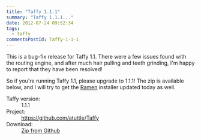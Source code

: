 ```yaml
---
title: "Taffy 1.1.1"
summary: "Taffy 1.1.1..."
date: 2012-07-24 09:52:34
tags:
  - taffy
commentsPostId: Taffy-1-1-1
---
```


This is a bug-fix release for Taffy 1.1. There were a few issues found with the routing engine, and after much hair pulling and teeth grinding, I'm happy to report that they have been resolved!

So if you're running Taffy 1.1, please upgrade to 1.1.1! The zip is available below, and I will try to get the [Ramen][ramen] installer updated today as well.

<dl class="plugin-data">
  <dt>Taffy version:</dt>
  <dd>1.1.1</dd>
  <dt>Project:</dt>
  <dd><a href="https://github.com/atuttle/Taffy">https://github.com/atuttle/Taffy</a></dd>
  <dt class="install">Download:</dt>
  <dd class="install"><a href="https://github.com/atuttle/Taffy/zipball/v1.1.1">Zip from Github</a></dd>
</dl>

[ramen]: http://github.com/cfcommunity/ramen
